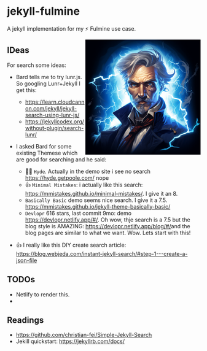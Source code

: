 # jekyll-fulmine
A jekyll implementation for my ⚡️ Fulmine use case.

 <img src='https://github.com/palladius/jekyll-fulmine/raw/main/fulmine/logo.png' height='300' align='right' />

## IDeas

For search some ideas:

* Bard tells me to try lunr.js. So googling Lunr+Jekyll I get this:
  * <https://learn.cloudcannon.com/jekyll/jekyll-search-using-lunr-js/>
  * <https://jekyllcodex.org/without-plugin/search-lunr/>
* I asked Bard for some existing Themese which are good for searching and he said:
  * 👎🏾 `Hyde`. Actually in the demo site i see no search <https://hyde.getpoole.com/> nope
  * 👍 `Minimal Mistakes`: i actually like this search: <https://mmistakes.github.io/minimal-mistakes/>. I give it an 8.
  * `Basically Basic` demo seems nice search. I give it a 7.5. <https://mmistakes.github.io/jekyll-theme-basically-basic/>
  * `Devlopr` 616 stars, last commit 9mo: demo <https://devlopr.netlify.app/#/>. Oh wow, thje search is a 7.5 but the blog style
    is AMAZING: <https://devlopr.netlify.app/blog/#/>and the blog pages are similar to what we want. Wow.
    Lets start with this!

* 👍 I really like this DIY create search article: <https://blog.webjeda.com/instant-jekyll-search/#step-1---create-a-json-file>

## TODOs

* Netlify to render this.
*

## Readings

* <https://github.com/christian-fei/Simple-Jekyll-Search>
* Jekill quickstart: <https://jekyllrb.com/docs/>
